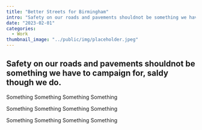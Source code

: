 ```yaml
---
title: "Better Streets for Birmingham"
intro: "Safety on our roads and pavements shouldnot be something we have to campaign for, saldy though we do. "
date: "2023-02-01"
categories:
  - Work
thumbnail_image: "../public/img/placeholder.jpeg"
---
```


## Safety on our roads and pavements shouldnot be something we have to campaign for, saldy though we do.

Something
Something
Something
Something

Something
Something
Something
Something

Something
Something
Something
Something